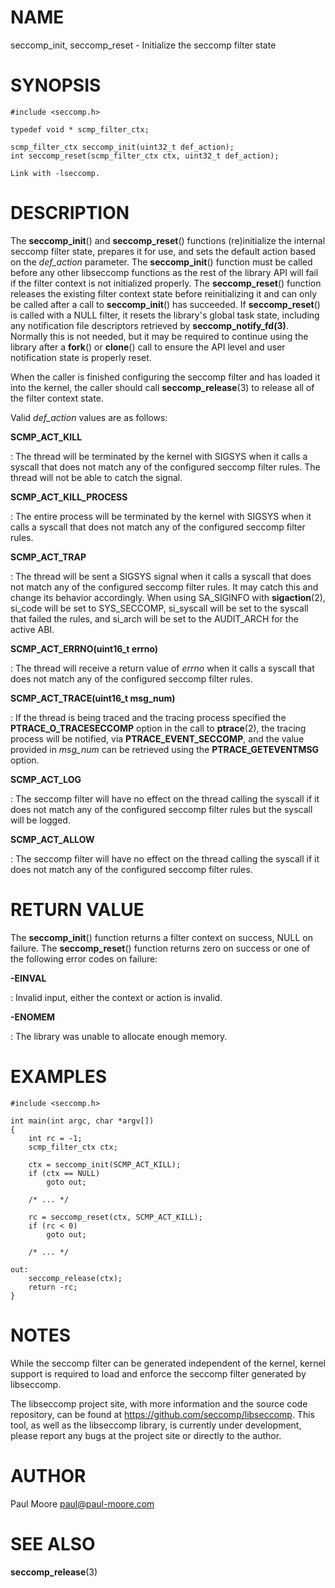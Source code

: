 NAME
====

seccomp_init, seccomp_reset - Initialize the seccomp filter state

SYNOPSIS
========

    #include <seccomp.h>

    typedef void * scmp_filter_ctx;

    scmp_filter_ctx seccomp_init(uint32_t def_action);
    int seccomp_reset(scmp_filter_ctx ctx, uint32_t def_action);

    Link with -lseccomp.

DESCRIPTION
===========

The **seccomp_init**() and **seccomp_reset**() functions
(re)initialize the internal seccomp filter state, prepares it for use,
and sets the default action based on the *def_action* parameter. The
**seccomp_init**() function must be called before any other libseccomp
functions as the rest of the library API will fail if the filter context
is not initialized properly. The **seccomp_reset**() function releases
the existing filter context state before reinitializing it and can only
be called after a call to **seccomp_init**() has succeeded. If
**seccomp_reset**() is called with a NULL filter, it resets the
library's global task state, including any notification file
descriptors retrieved by **seccomp_notify_fd(3)**. Normally this is
not needed, but it may be required to continue using the library after a
**fork**() or **clone**() call to ensure the API level and user
notification state is properly reset.

When the caller is finished configuring the seccomp filter and has
loaded it into the kernel, the caller should call
**seccomp_release**(3) to release all of the filter context state.

Valid *def_action* values are as follows:

**SCMP_ACT_KILL**

:   The thread will be terminated by the kernel with SIGSYS when it
    calls a syscall that does not match any of the configured seccomp
    filter rules. The thread will not be able to catch the signal.

**SCMP_ACT_KILL_PROCESS**

:   The entire process will be terminated by the kernel with SIGSYS when
    it calls a syscall that does not match any of the configured seccomp
    filter rules.

**SCMP_ACT_TRAP**

:   The thread will be sent a SIGSYS signal when it calls a syscall that
    does not match any of the configured seccomp filter rules. It may
    catch this and change its behavior accordingly. When using
    SA_SIGINFO with **sigaction**(2), si_code will be set to
    SYS_SECCOMP, si_syscall will be set to the syscall that failed the
    rules, and si_arch will be set to the AUDIT_ARCH for the active
    ABI.

**SCMP_ACT_ERRNO(uint16_t errno)**

:   The thread will receive a return value of *errno* when it calls a
    syscall that does not match any of the configured seccomp filter
    rules.

**SCMP_ACT_TRACE(uint16_t msg_num)**

:   If the thread is being traced and the tracing process specified the
    **PTRACE_O_TRACESECCOMP** option in the call to **ptrace**(2), the
    tracing process will be notified, via **PTRACE_EVENT_SECCOMP**,
    and the value provided in *msg_num* can be retrieved using the
    **PTRACE_GETEVENTMSG** option.

**SCMP_ACT_LOG**

:   The seccomp filter will have no effect on the thread calling the
    syscall if it does not match any of the configured seccomp filter
    rules but the syscall will be logged.

**SCMP_ACT_ALLOW**

:   The seccomp filter will have no effect on the thread calling the
    syscall if it does not match any of the configured seccomp filter
    rules.

RETURN VALUE
============

The **seccomp_init**() function returns a filter context on success,
NULL on failure. The **seccomp_reset**() function returns zero on
success or one of the following error codes on failure:

**-EINVAL**

:   Invalid input, either the context or action is invalid.

**-ENOMEM**

:   The library was unable to allocate enough memory.

EXAMPLES
========

    #include <seccomp.h>

    int main(int argc, char *argv[])
    {
    	int rc = -1;
    	scmp_filter_ctx ctx;

    	ctx = seccomp_init(SCMP_ACT_KILL);
    	if (ctx == NULL)
    		goto out;

    	/* ... */

    	rc = seccomp_reset(ctx, SCMP_ACT_KILL);
    	if (rc < 0)
    		goto out;

    	/* ... */

    out:
    	seccomp_release(ctx);
    	return -rc;
    }

NOTES
=====

While the seccomp filter can be generated independent of the kernel,
kernel support is required to load and enforce the seccomp filter
generated by libseccomp.

The libseccomp project site, with more information and the source code
repository, can be found at https://github.com/seccomp/libseccomp. This
tool, as well as the libseccomp library, is currently under development,
please report any bugs at the project site or directly to the author.

AUTHOR
======

Paul Moore <paul@paul-moore.com>

SEE ALSO
========

**seccomp_release**(3)
